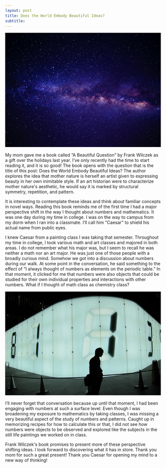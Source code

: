 ```yaml
---
layout: post
title: Does the World Embody Beautiful Ideas?
subtitle: 
---
```

<div style="text-align:center"><img src="../img/blog_images/beautiful_ideas/pics_from_stocksnap_io/DIKNMVOV9M.jpg"></div>

My mom gave me a book called “A Beautiful Question” by Frank Wilczek as a gift over the holidays last year. I’ve only recently had the time to start reading it, and it is so good! The book opens with the question that is the title of this post: Does the World Embody Beautiful Ideas?  The author explores the idea that mother nature is herself an artist given to expressing beauty in her own inimitable style.  If an art historian were to characterize mother nature's aesthetic, he would say it is marked by structural symmetry, repetition, and pattern.  

It is interesting to contemplate these ideas and think about familiar concepts in novel ways.  Reading this book reminds me of the first time I had a major perspective shift in the way I thought about numbers and mathematics.  It was one day during my time in college.  I was on the way to campus from my dorm when I ran into a classmate.  I’ll call him "Caesar" to shield his actual name from public eyes.

I knew Caesar from a painting class I was taking that semester.  Throughout my time in college, I took various math and art classes and majored in both areas.  I do not remember what his major was, but I seem to recall he was neither a math nor an art major.  He was just one of those people with a broadly curious mind.  Somehow we got into a discussion about numbers during our walk.  At some point in the conversation, he said something to the effect of “I always thought of numbers as elements on the periodic table.”  In that moment, it clicked for me  that numbers were also objects that could be studied for their own individual properties and interactions with other numbers.  What if I thought of math class as chemistry class?

<div style="text-align:center"><img src="../img/blog_images/beautiful_ideas/pics_from_stocksnap_io/E13520154A.jpg"></div>

I’ll never forget that conversation because up until that moment, I had been engaging with numbers at such a surface level. Even though I was broadening my exposure to mathematics by taking classes, I was missing a very beautiful aspect of the study of numbers and patterns. Caught up in memorizing recipes for how to calculate this or that, I did not see how numbers were objects to be observed and explored like the subjects in the still life paintings we worked on in class.

Frank Wilczek's book promises to present more of these perspective shifting ideas.  I look forward to discovering what it has in store.  Thank you mom for such a great present!  Thank you Caesar for opening my mind to a new way of thinking!